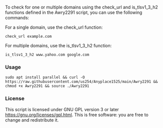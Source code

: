 


To check for one or multiple domains using the check_url and is_tlsv1_3_h2 functions defined in the Awry2291 script, you can use the following commands:

For a single domain, use the check_url function:

`check_url example.com`

For multiple domains, use the is_tlsv1_3_h2 function:

`is_tlsv1_3_h2 www.yahoo.com google.com`

### Usage

   ```
sudo apt install parallel && curl -O https://raw.githubusercontent.com/us254/Anyplace1525/main/Awry2291 && chmod +x Awry2291 && source ./Awry2291

   ````


### License

This script is licensed under GNU GPL version 3 or later https://gnu.org/licenses/gpl.html. This is free software: you are free to change and redistribute it.
```
